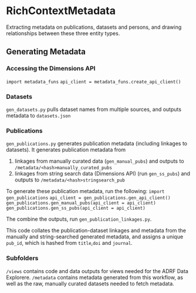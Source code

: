 # RichContextMetadata
Extracting metadata on publications, datasets and persons, and drawing relationships between these three entity types.

## Generating Metadata

### Accessing the Dimensions API
`import metadata_funs`
`api_client = metadata_funs.create_api_client()`

### Datasets
`gen_datasets.py` pulls dataset names from multiple sources, and outputs metadata to `datasets.json`

### Publications
`gen_publications.py` generates publication metadata (including linkages to datasets). It generates publication metadata from
1. linkages from manually curated data (`gen_manual_pubs`) and outputs to `/metadata/<hash>manually_curated_pubs`
2.  linkages from string search data (Dimensions API) (run `gen_ss_pubs`) and outputs to `/metadata/<hash>stringsearch_pub`

To generate these publication metadata, run the following:
`import gen_publications`
`api_client = gen_publications.gen_api_client()`
`gen_publications.gen_manual_pubs(api_client = api_client)`
`gen_publications.gen_ss_pubs(api_client = api_client)`

The combine the outputs, run
`gen_publication_linkages.py`.

This code collates the publication-dataset linkages and metadata from the manually and string-searched generated metadata, and assigns
a unique `pub_id`, which is hashed from `title`,`doi` and `journal`.


### Subfolders
`/views` contains code and data outputs for views needed for the ADRF Data Explorere.
`/metadata` contains metadata generated from this workflow, as well as the raw, manually curated datasets needed to fetch metadata.
